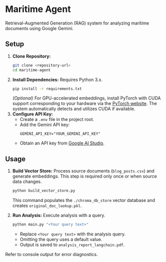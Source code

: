 # Maritime Agent

Retrieval-Augmented Generation (RAG) system for analyzing maritime documents using Google Gemini.

## Setup

1.  **Clone Repository:**
    ```bash
    git clone <repository-url>
    cd maritime-agent
    ```
2.  **Install Dependencies:** Requires Python 3.x.
    ```bash
    pip install -r requirements.txt
    ```
    *(Optional)* For GPU-accelerated embeddings, install PyTorch with CUDA support corresponding to your hardware via the [PyTorch website](https://pytorch.org/get-started/locally/). The system automatically detects and utilizes CUDA if available.
3.  **Configure API Key:**
    *   Create a `.env` file in the project root.
    *   Add the Gemini API key:
        ```env
        GEMINI_API_KEY="YOUR_GEMINI_API_KEY"
        ```
    *   Obtain an API key from [Google AI Studio](https://aistudio.google.com/app/apikey).

## Usage

1.  **Build Vector Store:** Process source documents (`blog_posts.csv`) and generate embeddings. This step is required only once or when source data changes.
    ```bash
    python build_vector_store.py
    ```
    This command populates the `./chroma_db_store` vector database and creates `original_doc_lookup.pkl`.

2.  **Run Analysis:** Execute analysis with a query.
    ```bash
    python main.py "<Your query text>"
    ```
    *   Replace `<Your query text>` with the analysis query.
    *   Omitting the query uses a default value.
    *   Output is saved to `analysis_report_langchain.pdf`.

Refer to console output for error diagnostics.